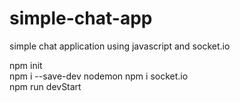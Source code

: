 # simple-chat-app
simple chat application using javascript and socket.io


npm init  
npm i --save-dev nodemon
npm i socket.io   
npm run devStart   


